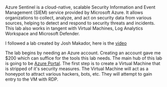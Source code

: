 Azure Sentinel is a cloud-native, scalable Security Information and Event Management (SIEM) service provided by Microsoft Azure. It allows organizations to collect, analyze, and act on security data from various sources, helping to detect and respond to security threats and incidents. This lab also works in tangent with Virtual Machines, Log Analytics Workspace and Microsoft Defender. 

I followed a lab created by Josh Makador, here is the [video](https://youtu.be/RoZeVbbZ0o0?si=S-Y-lnG0aiwvNuZf)

The lab begins by needing an Azure account. Creating an account gave me $200 which can suffice for the tools this lab needs. The main hub of this lab is going to be [Azure Portal](https://azure.microsoft.com/en-us/get-started/azure-portal). The first step is to create a Virtual Machine that is stripped of it's security measures. The Virtual Machine will act as a honeypot to attract various hackers, bots, etc. They will attempt to gain entry to the VM with RDP. 

